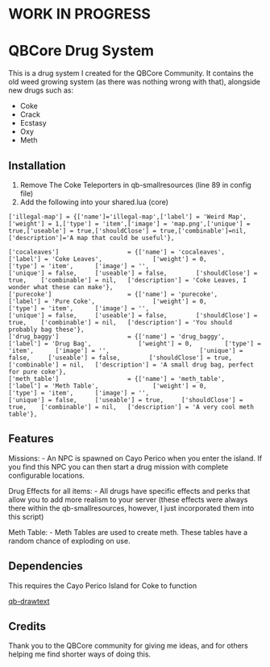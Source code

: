 # WORK IN PROGRESS
# QBCore Drug System
This is a drug system I created for the QBCore Community. It contains the old weed growing system (as there was nothing wrong with that), alongside new drugs such as:
- Coke
- Crack
- Ecstasy
- Oxy
- Meth

## Installation
1) Remove The Coke Teleporters in qb-smallresources (line 89 in config file)
2) Add the following into your shared.lua (core)
```
['illegal-map'] = {['name']='illegal-map',['label'] = 'Weird Map',['weight'] = 1,['type'] = 'item',['image'] = 'map.png',['unique'] = true,['useable'] = true,['shouldClose'] = true,['combinable']=nil,['description']='A map that could be useful'},

['cocaleaves'] 				 	 = {['name'] = 'cocaleaves',					['label'] = 'Coke Leaves',				['weight'] = 0,			['type'] = 'item',		['image'] = '',							['unique'] = false,		['useable'] = false,		['shouldClose'] = true,	   ['combinable'] = nil,   ['description'] = 'Coke Leaves, I wonder what these can make'},
['purecoke'] 				 	 = {['name'] = 'purecoke',					['label'] = 'Pure Coke',				['weight'] = 0,			['type'] = 'item',		['image'] = '',							['unique'] = false,		['useable'] = false,		['shouldClose'] = true,	   ['combinable'] = nil,   ['description'] = 'You should probably bag these'},
['drug_baggy'] 				 	 = {['name'] = 'drug_baggy',					['label'] = 'Drug Bag',				['weight'] = 0,			['type'] = 'item',		['image'] = '',							['unique'] = false,		['useable'] = false,		['shouldClose'] = true,	   ['combinable'] = nil,   ['description'] = 'A small drug bag, perfect for pure coke'},
['meth_table'] 				 	 = {['name'] = 'meth_table',					['label'] = 'Meth Table',				['weight'] = 0,			['type'] = 'item',		['image'] = '',							['unique'] = false,		['useable'] = true,		['shouldClose'] = true,	   ['combinable'] = nil,   ['description'] = 'A very cool meth table'},
```

## Features 
Missions:
    - An NPC is spawned on Cayo Perico when you enter the island. If you find this NPC you can then start a drug mission with complete configurable locations. 

Drug Effects for all items: 
    - All drugs have specific effects and perks that allow you to add more realism to your server (these effects were always there within the qb-smallresources, however, I just incorporated them into this script)

Meth Table:
    - Meth Tables are used to create meth. These tables have a random chance of exploding on use.

## Dependencies 
This requires the Cayo Perico Island for Coke to function

[qb-drawtext](https://github.com/idrisdose/qb-drawtext)

## Credits
Thank you to the QBCore community for giving me ideas, and for others helping me find shorter ways of doing this. 
